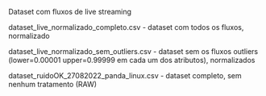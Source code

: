 Dataset com fluxos de live streaming

dataset_live_normalizado_completo.csv - dataset com todos os fluxos, normalizado 

dataset_live_normalizado_sem_outliers.csv - dataset sem os fluxos outliers (lower=0.00001 upper=0.99999 em cada um dos atributos), normalizados

dataset_ruidoOK_27082022_panda_linux.csv - dataset completo, sem nenhum tratamento (RAW)
